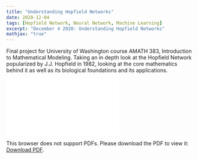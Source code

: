 ```yaml
---
title: "Understanding Hopfield Networks"
date: 2020-12-04
tags: [Hopfield Network, Neural Network, Machine Learning]
excerpt: "December 4 2020: Understanding Hopfield Networks"
mathjax: "true"
---
```

<p>
Final project for University of Washington course AMATH 383, Introduction to Mathematical Modeling. 
Taking an in depth look at the Hopfield Network popularized by J.J. Hopfield in 1982, looking at the core mathematics behind it
as well as its biological foundations and its applications.
</p>

<object data="/images/AMATH383 -Final Paper.pdf" type="application/pdf" width="300%" height="400%">
    <embed src="/images/MATH381 - HW6.pdf">
        <p>This browser does not support PDFs. Please download the PDF to view it: <a href="http://yoursite.com/the.pdf">Download PDF</a>.</p>
    </embed>
</object>
